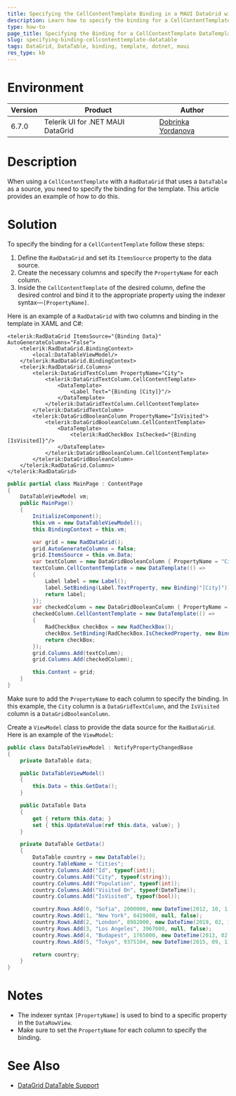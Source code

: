 ```yaml
---
title: Specifying the CellContentTemplate Binding in a MAUI DataGrid with a DataTable
description: Learn how to specify the binding for a CellContentTemplate when using the .NET MAUI DataGrid DataTable.
type: how-to
page_title: Specifying the Binding for a CellContentTemplate DataTemplate
slug: specifying-binding-cellcontenttemplate-datatable
tags: DataGrid, DataTable, binding, template, dotnet, maui
res_type: kb
---
```

# Environment

| Version | Product | Author | 
| --- | --- | ---- | 
| 6.7.0 | Telerik UI for .NET MAUI DataGrid | [Dobrinka Yordanova](https://www.telerik.com/blogs/author/dobrinka-yordanova)| 

# Description

When using a `CellContentTemplate` with a `RadDataGrid` that uses a `DataTable` as a source, you need to specify the binding for the template. This article provides an example of how to do this.

# Solution

To specify the binding for a `CellContentTemplate` follow these steps:

1. Define the `RadDataGrid` and set its `ItemsSource` property to the data source.
2. Create the necessary columns and specify the `PropertyName` for each column.
3. Inside the `CellContentTemplate` of the desired column, define the desired control and bind it to the appropriate property using the indexer syntax&mdash;`[PropertyName]`.

Here is an example of a `RadDataGrid` with two columns and binding in the template in XAML and C#:

```xaml
<telerik:RadDataGrid ItemsSource="{Binding Data}" AutoGenerateColumns="False">
    <telerik:RadDataGrid.BindingContext>
        <local:DataTableViewModel/>
    </telerik:RadDataGrid.BindingContext>
    <telerik:RadDataGrid.Columns>
        <telerik:DataGridTextColumn PropertyName="City">
            <telerik:DataGridTextColumn.CellContentTemplate>
                <DataTemplate>
                    <Label Text="{Binding [City]}"/>
                </DataTemplate>
            </telerik:DataGridTextColumn.CellContentTemplate>
        </telerik:DataGridTextColumn>
        <telerik:DataGridBooleanColumn PropertyName="IsVisited">
            <telerik:DataGridBooleanColumn.CellContentTemplate>
                <DataTemplate>
                    <telerik:RadCheckBox IsChecked="{Binding [IsVisited]}"/>
                </DataTemplate>
            </telerik:DataGridBooleanColumn.CellContentTemplate>
        </telerik:DataGridBooleanColumn>
    </telerik:RadDataGrid.Columns>
</telerik:RadDataGrid>
```
```C#
public partial class MainPage : ContentPage
{
    DataTableViewModel vm;
    public MainPage()
    {
        InitializeComponent();
        this.vm = new DataTableViewModel();
        this.BindingContext = this.vm;

        var grid = new RadDataGrid();
        grid.AutoGenerateColumns = false;
        grid.ItemsSource = this.vm.Data;
        var textColumn = new DataGridBooleanColumn { PropertyName = "City" };
        textColumn.CellContentTemplate = new DataTemplate(() =>
        {
            Label label = new Label();
            label.SetBinding(Label.TextProperty, new Binding("[City]"));
            return label;
        });
        var checkedColumn = new DataGridBooleanColumn { PropertyName = "IsVisited" };
        checkedColumn.CellContentTemplate = new DataTemplate(() =>
        {
            RadCheckBox checkBox = new RadCheckBox();
            checkBox.SetBinding(RadCheckBox.IsCheckedProperty, new Binding("[IsVisited]"));
            return checkBox;
        });
        grid.Columns.Add(textColumn);
        grid.Columns.Add(checkedColumn);

        this.Content = grid;
    }
}
```

Make sure to add the `PropertyName` to each column to specify the binding. In this example, the `City` column is a `DataGridTextColumn`, and the `IsVisited` column is a `DataGridBooleanColumn`.

Create a `ViewModel` class to provide the data source for the `RadDataGrid`. Here is an example of the `ViewModel`:

```csharp
public class DataTableViewModel : NotifyPropertyChangedBase
{
    private DataTable data;

    public DataTableViewModel()
    {
        this.Data = this.GetData();
    }

    public DataTable Data
    {
        get { return this.data; }
        set { this.UpdateValue(ref this.data, value); }
    }

    private DataTable GetData()
    {
        DataTable country = new DataTable();
        country.TableName = "Cities";
        country.Columns.Add("Id", typeof(int));
        country.Columns.Add("City", typeof(string));
        country.Columns.Add("Population", typeof(int));
        country.Columns.Add("Visited On", typeof(DateTime));
        country.Columns.Add("IsVisited", typeof(bool));

        country.Rows.Add(0, "Sofia", 2000000, new DateTime(2012, 10, 1), true);
        country.Rows.Add(1, "New York", 8419000, null, false);
        country.Rows.Add(2, "London", 8982000, new DateTime(2019, 02, 11), true);
        country.Rows.Add(3, "Los Angeles", 3967000, null, false);
        country.Rows.Add(4, "Budapest", 1765000, new DateTime(2013, 02, 1), true);
        country.Rows.Add(5, "Tokyo", 9375104, new DateTime(2015, 09, 1), true);

        return country;
    }
}
```

# Notes

- The indexer syntax `[PropertyName]` is used to bind to a specific property in the `DataRowView`.
- Make sure to set the `PropertyName` for each column to specify the binding.

# See Also

- [DataGrid DataTable Support](https://docs.telerik.com/devtools/maui/controls/datagrid/populating-with-data/datatable-support)
